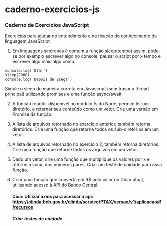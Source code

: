# caderno-exercicios-js

### Caderno de Exercícios JavaScript

Exercícios para ajudar no entendimento e na fixação do conhecimento da linguagem JavaScript

1. Em linguagens síncronas é comum a função sleep(tempo) assim, pode-se por exemplo escrever algo no console, 
pausar o script por x tempo e escrever algo mais algo como:
```
console.log('Olá!')
sleep(2000)
console.log('Depois de 2segs')
```
Simule o sleep de maneira correta em Javascript (sem travar a thread principal) utilizando promises e uma função async/await

2. A função readdir disponível no módulo fs do Node, permite ler um diretório, e retornar seu conteúdo como um vetor.
Crie uma versão em Promise da função.

3. A lista de arquivos retornado no exercício anterior, também retorna diretórios.
Crie uma função que retorne todos os sub-diretórios em um vetor.

4. A lista de arquivos retornado no exercício 2, também retorna diretórios.
Crie uma função que retorne todos os arquivos em um vetor.

5. Dado um vetor, crie uma função que multiplique os valores por x e retorne a soma dos números pares. Criar um teste de unidade para essa função.

6. Criar uma função que converta em R$ pelo valor do Dolar atual, utilizando acesso à API do Banco Central.
    #### Dica: Utilizar axios para acessar a api: https://olinda.bcb.gov.br/olinda/servico/PTAX/versao/v1/aplicacao#!/recursos
    ##### Criar testes de unidade
